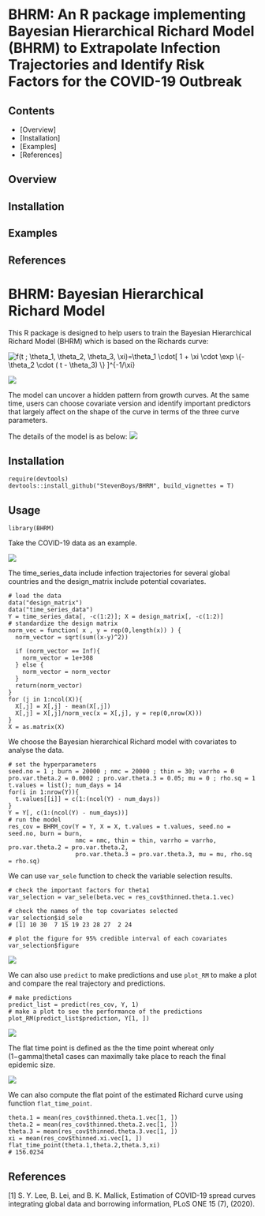 # BHRM: An R package implementing Bayesian Hierarchical Richard Model (BHRM) to Extrapolate Infection Trajectories and Identify Risk Factors for the COVID-19 Outbreak

## Contents
* [Overview]
* [Installation]
* [Examples]
* [References]

## Overview
## Installation
## Examples
## References

# BHRM: Bayesian Hierarchical Richard Model

This R package is designed to help users to train the Bayesian Hierarchical Richard Model (BHRM) which is based on the Richards curve:

<img src="https://latex.codecogs.com/gif.latex?f(t&space;;&space;\theta_1,&space;\theta_2,&space;\theta_3,&space;\xi)=\theta_1&space;\cdot[&space;1&space;&plus;&space;\xi&space;\cdot&space;\exp&space;\{-\theta_2&space;\cdot&space;(&space;t&space;-&space;\theta_3)&space;\}&space;]^{-1/\xi}" title="f(t ; \theta_1, \theta_2, \theta_3, \xi)=\theta_1 \cdot[ 1 + \xi \cdot \exp \{-\theta_2 \cdot ( t - \theta_3) \} ]^{-1/\xi}" />

![](https://github.com/StevenBoys/BHRM/blob/main/Image/Richard_f.png?raw=true)

The model can uncover a hidden pattern from growth curves. At the same time, users can choose covariate version and identify important predictors that largely affect on the shape of the curve in terms of the three curve parameters.

The details of the model is as below:
![](https://github.com/StevenBoys/BHRM/blob/main/Image/BHRM_formula.png?raw=true)

## Installation

```
require(devtools)
devtools::install_github("StevenBoys/BHRM", build_vignettes = T)
```

## Usage

```
library(BHRM)
```

Take the COVID-19 data as an example. 

![](https://github.com/StevenBoys/BHRM/blob/main/Image/infect_COVID-19.png?raw=true)

The time_series_data include infection trajectories for several global countries and the design_matrix include potential covariates. 
```
# load the data
data("design_matrix")
data("time_series_data")
Y = time_series_data[, -c(1:2)]; X = design_matrix[, -c(1:2)]
# standardize the design matrix
norm_vec = function( x , y = rep(0,length(x)) ) {
  norm_vector = sqrt(sum((x-y)^2))
  
  if (norm_vector == Inf){
    norm_vector = 1e+308
  } else {
    norm_vector = norm_vector
  } 
  return(norm_vector)
}
for (j in 1:ncol(X)){
  X[,j] = X[,j] - mean(X[,j])
  X[,j] = X[,j]/norm_vec(x = X[,j], y = rep(0,nrow(X)))
}
X = as.matrix(X)
```

We choose the Bayesian hierarchical Richard model with covariates to analyse the data.
```
# set the hyperparameters
seed.no = 1 ; burn = 20000 ; nmc = 20000 ; thin = 30; varrho = 0
pro.var.theta.2 = 0.0002 ; pro.var.theta.3 = 0.05; mu = 0 ; rho.sq = 1
t.values = list(); num_days = 14
for(i in 1:nrow(Y)){
  t.values[[i]] = c(1:(ncol(Y) - num_days))
}
Y = Y[, c(1:(ncol(Y) - num_days))]
# run the model
res_cov = BHRM_cov(Y = Y, X = X, t.values = t.values, seed.no = seed.no, burn = burn,   
                   nmc = nmc, thin = thin, varrho = varrho, pro.var.theta.2 = pro.var.theta.2, 
                   pro.var.theta.3 = pro.var.theta.3, mu = mu, rho.sq = rho.sq)  
```

We can use `var_sele` function to check the variable selection results.
```
# check the important factors for theta1
var_selection = var_sele(beta.vec = res_cov$thinned.theta.1.vec)

# check the names of the top covariates selected
var_selection$id_sele
# [1] 10 30  7 15 19 23 28 27  2 24

# plot the figure for 95% credible interval of each covariates
var_selection$figure
```

![](https://github.com/StevenBoys/BHRM/blob/main/Image/var_sele.png?raw=true)

We can also use `predict` to make predictions and use `plot_RM` to make a plot and compare the real trajectory and predictions.
```
# make predictions
predict_list = predict(res_cov, Y, 1)
# make a plot to see the performance of the predictions
plot_RM(predict_list$prediction, Y[1, ])
```

![](https://github.com/StevenBoys/BHRM/blob/main/Image/prediction.png?raw=true)

The flat time point is defined as the the time point whereat only (1−gamma)theta1 cases can maximally take place to reach the final epidemic size.

![](https://github.com/StevenBoys/BHRM/blob/main/Image/flat_time_point.png?raw=true)

We can also compute the flat point of the estimated Richard curve using function `flat_time_point`.
```
theta.1 = mean(res_cov$thinned.theta.1.vec[1, ])
theta.2 = mean(res_cov$thinned.theta.2.vec[1, ])
theta.3 = mean(res_cov$thinned.theta.3.vec[1, ])
xi = mean(res_cov$thinned.xi.vec[1, ])
flat_time_point(theta.1,theta.2,theta.3,xi)
# 156.0234
```

## References

[1] S. Y. Lee, B. Lei, and B. K. Mallick, Estimation of COVID-19 spread curves integrating global data and borrowing information, PLoS ONE 15 (7), (2020).

